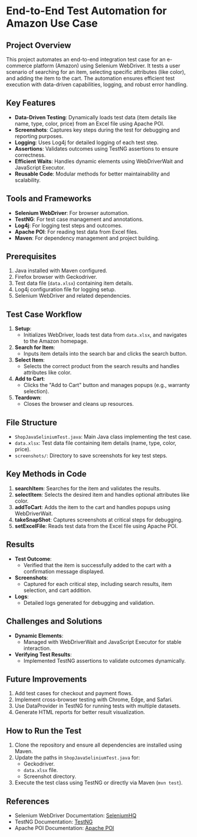# End-to-End Test Automation for Amazon Use Case

## Project Overview
This project automates an end-to-end integration test case for an e-commerce platform (Amazon) using Selenium WebDriver. It tests a user scenario of searching for an item, selecting specific attributes (like color), and adding the item to the cart. The automation ensures efficient test execution with data-driven capabilities, logging, and robust error handling.

## Key Features
- **Data-Driven Testing**: Dynamically loads test data (item details like name, type, color, price) from an Excel file using Apache POI.
- **Screenshots**: Captures key steps during the test for debugging and reporting purposes.
- **Logging**: Uses Log4j for detailed logging of each test step.
- **Assertions**: Validates outcomes using TestNG assertions to ensure correctness.
- **Efficient Waits**: Handles dynamic elements using WebDriverWait and JavaScript Executor.
- **Reusable Code**: Modular methods for better maintainability and scalability.

## Tools and Frameworks
- **Selenium WebDriver**: For browser automation.
- **TestNG**: For test case management and annotations.
- **Log4j**: For logging test steps and outcomes.
- **Apache POI**: For reading test data from Excel files.
- **Maven**: For dependency management and project building.

## Prerequisites
1. Java installed with Maven configured.
2. Firefox browser with Geckodriver.
3. Test data file (`data.xlsx`) containing item details.
4. Log4j configuration file for logging setup.
5. Selenium WebDriver and related dependencies.

## Test Case Workflow
1. **Setup**:
   - Initializes WebDriver, loads test data from `data.xlsx`, and navigates to the Amazon homepage.
2. **Search for Item**:
   - Inputs item details into the search bar and clicks the search button.
3. **Select Item**:
   - Selects the correct product from the search results and handles attributes like color.
4. **Add to Cart**:
   - Clicks the "Add to Cart" button and manages popups (e.g., warranty selection).
5. **Teardown**:
   - Closes the browser and cleans up resources.

## File Structure
- `ShopJavaSeliniumTest.java`: Main Java class implementing the test case.
- `data.xlsx`: Test data file containing item details (name, type, color, price).
- `screenshots/`: Directory to save screenshots for key test steps.

## Key Methods in Code
1. **searchItem**: Searches for the item and validates the results.
2. **selectItem**: Selects the desired item and handles optional attributes like color.
3. **addToCart**: Adds the item to the cart and handles popups using WebDriverWait.
4. **takeSnapShot**: Captures screenshots at critical steps for debugging.
5. **setExcelFile**: Reads test data from the Excel file using Apache POI.

## Results
- **Test Outcome**:
  - Verified that the item is successfully added to the cart with a confirmation message displayed.
- **Screenshots**:
  - Captured for each critical step, including search results, item selection, and cart addition.
- **Logs**:
  - Detailed logs generated for debugging and validation.

## Challenges and Solutions
- **Dynamic Elements**:
  - Managed with WebDriverWait and JavaScript Executor for stable interaction.
- **Verifying Test Results**:
  - Implemented TestNG assertions to validate outcomes dynamically.

## Future Improvements
1. Add test cases for checkout and payment flows.
2. Implement cross-browser testing with Chrome, Edge, and Safari.
3. Use DataProvider in TestNG for running tests with multiple datasets.
4. Generate HTML reports for better result visualization.

## How to Run the Test
1. Clone the repository and ensure all dependencies are installed using Maven.
2. Update the paths in `ShopJavaSeliniumTest.java` for:
   - Geckodriver.
   - `data.xlsx` file.
   - Screenshot directory.
3. Execute the test class using TestNG or directly via Maven (`mvn test`).

## References
- Selenium WebDriver Documentation: [SeleniumHQ](https://www.selenium.dev/documentation/)
- TestNG Documentation: [TestNG](https://testng.org/doc/)
- Apache POI Documentation: [Apache POI](https://poi.apache.org/)

